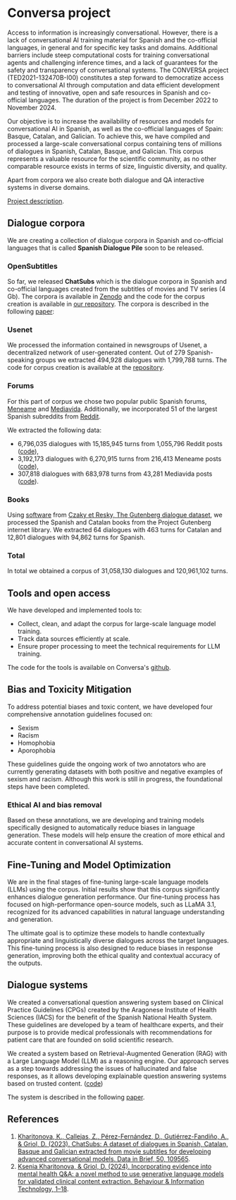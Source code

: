 # Conversa project

Access to information is increasingly conversational. However, there is a lack of conversational AI training material for Spanish and the co-official languages, in general and for specific key tasks and domains. Additional barriers include steep computational costs for training conversational agents and challenging inference times, and a lack of guarantees for the safety and transparency of conversational systems. The CONVERSA project (TED2021-132470B-I00) constitutes a step forward to democratize access to conversational AI through computation and data efficient development and testing of innovative, open and safe resources in Spanish and co-official languages. The duration of the project is from December 2022 to November 2024.

Our objective is to increase the availability of resources and models for conversational AI in Spanish, as well as the co-official languages of Spain: Basque, Catalan, and Galician. To achieve this, we have compiled and processed a large-scale conversational corpus containing tens of millions of dialogues in Spanish, Catalan, Basque, and Galician. This corpus represents a valuable resource for the scientific community, as no other comparable resource exists in terms of size, linguistic diversity, and quality.

Apart from corpora we also create both dialogue and QA interactive systems in diverse domains.

[Project description](https://drive.google.com/file/d/1nTvVLMz9zb7_VBXHkhmNSTrPmEPvPr3t/view?usp=sharing).

## Dialogue corpora

We are creating a collection of dialogue corpora in Spanish and co-official languages that is called **Spanish Dialogue Pile** soon to be released. 

### OpenSubtitles

So far, we released **ChatSubs** which is the dialogue corpora in Spanish and co-official languages created from the subtitles of movies and TV series (4 Gb). The corpora is available in [Zenodo](https://zenodo.org/record/8220853) and the code for the corpus creation is available in [our repository](https://github.com/conversa-ai/ChatSubs). The corpora is described in the following [paper](https://www.sciencedirect.com/science/article/pii/S2352340923006650):

### Usenet

We processed the information contained in newsgroups of Usenet, a decentralized network of user-generated content. Out of 279 Spanish-speaking groups we extracted 494,928 dialogues with 1,799,788 turns. The code for corpus creation is available at the [repository](https://github.com/conversa-ai/process_usenet).

### Forums

For this part of corpus we chose two popular public Spanish forums, [Meneame](https://www.meneame.net/) and [Mediavida](https://www.mediavida.com/). Additionally, we incorporated 51 of the largest Spanish subreddits from [Reddit](https://www.reddit.com/). 

We extracted the following data:
- 6,796,035 dialogues with 15,185,945 turns from 1,055,796 Reddit posts ([code](https://github.com/conversa-ai/processReddit)),
- 3,192,173 dialogues with 6,270,915 turns from 216,413 Meneame posts ([code](https://github.com/conversa-ai/processMeneame)),
- 307,818 dialogues with 683,978 turns from 43,281 Mediavida posts ([code](https://github.com/conversa-ai/processMediavida)).

### Books

Using [software](https://github.com/ricsinaruto/gutenberg-dialog) from [Czaky et Resky, The Gutenberg dialogue dataset](https://aclanthology.org/2021.eacl-main.11/), we processed the Spanish and Catalan books from the Project Gutenberg internet library. We extracted 64 dialogues with 463 turns for Catalan and 12,801 dialogues with 94,862 turns for Spanish.

### Total 

In total we obtained a corpus of 31,058,130 dialogues and 120,961,102 turns.

## Tools and open access
We have developed and implemented tools to:

* Collect, clean, and adapt the corpus for large-scale language model training.
* Track data sources efficiently at scale.
* Ensure proper processing to meet the technical requirements for LLM training.

The code for the tools is available on Conversa's [github](https://github.com/conversa-ai).

## Bias and Toxicity Mitigation
To address potential biases and toxic content, we have developed four comprehensive annotation guidelines focused on:

* Sexism
* Racism
* Homophobia
* Aporophobia

These guidelines guide the ongoing work of two annotators who are currently generating datasets with both positive and negative examples of sexism and racism. Although this work is still in progress, the foundational steps have been completed.

### Ethical AI and bias removal

Based on these annotations, we are developing and training models specifically designed to automatically reduce biases in language generation. These models will help ensure the creation of more ethical and accurate content in conversational AI systems.

## Fine-Tuning and Model Optimization

We are in the final stages of fine-tuning large-scale language models (LLMs) using the corpus. Initial results show that this corpus significantly enhances dialogue generation performance. Our fine-tuning process has focused on high-performance open-source models, such as LLaMA 3.1, recognized for its advanced capabilities in natural language understanding and generation.

The ultimate goal is to optimize these models to handle contextually appropriate and linguistically diverse dialogues across the target languages. This fine-tuning process is also designed to reduce biases in response generation, improving both the ethical quality and contextual accuracy of the outputs.

## Dialogue systems

We created a conversational question answering system based on Clinical Practice Guidelines (CPGs) created by the Aragonese Institute of Health Sciences (IACS) for the benefit of the Spanish National Health System. These guidelines are developed by a team of healthcare experts, and their purpose is to provide medical professionals with recommendations for patient care that are founded on solid scientific research.

We created a system based on Retrieval-Augmented Generation (RAG) with a Large Language Model (LLM) as a reasoning engine. Our approach serves as a step towards addressing the issues of hallucinated and false responses, as it allows developing explainable question answering systems based on trusted content. ([code]())

The system is described in the following [paper](https://www.tandfonline.com/doi/full/10.1080/0144929X.2024.2321959).

## References

1. [Kharitonova, K., Callejas, Z., Pérez-Fernández, D., Gutiérrez-Fandiño, A., & Griol, D. (2023). ChatSubs: A dataset of dialogues in Spanish, Catalan, Basque and Galician extracted from movie subtitles for developing advanced conversational models. Data in Brief, 50, 109565](https://doi.org/https://doi.org/10.1016/j.dib.2023.109565).
2. [Ksenia Kharitonova, & Griol, D. (2024). Incorporating evidence into mental health Q&A: a novel method to use generative language models for validated clinical content extraction. Behaviour & Information Technology, 1–18](https://doi.org/10.1080/0144929X.2024.2321959).
